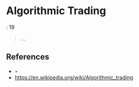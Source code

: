 # Algorithmic Trading

: 19

> …
> 

## References

- ‣
- https://en.wikipedia.org/wiki/Algorithmic_trading